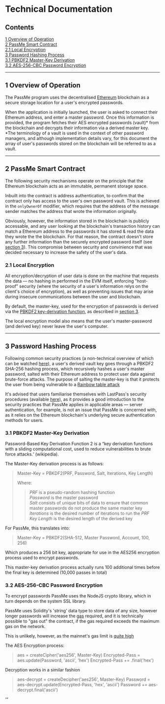 Technical Documentation
=======================

<h2 id="0">Contents</h2>

[1 Overview of Operation](#1)  
[2 PassMe Smart Contract](#2)  
[2.1 Local Encryption](#2.1)  
[3 Password Hashing Process](#3)  
[3.1 PBKDF2 Master-Key Derivation](#3.1)  
[3.2 AES-256-CBC Password Encryption](#3.2)

<hr>

<h2 id="1">1 Overview of Operation</h2>

The PassMe program uses the decentralised [Ethereum](https://www.ethereum.org/) blockchain as a secure storage location for a user's
 encrypted passwords.

When the application is initially launched, the user is asked to connect their Ethereum address, and enter a master password. Once this
 information is provided, the program fetches their AES encrypted passwords (vault)\* from the blockchain and decrypts their information
 via a derived master key. \*The terminology of a vault is used in the context of other password managers, and although implementation
 details vary, for this document the array of user's passwords stored on the blockchain will be referred to as a vault.

<hr>

<h2 id="2">2 PassMe Smart Contract</h2>

The following security mechanisms operate on the principle that the Ethereum blockchain acts as an immutable, permanent storage space.

Inbuilt into the contract is address authentication, to confirm that the contract only has access to the user's own password vault. This
 is achieved in the `onlyOwnerOf` modifier, which requires that the address of the message sender matches the address that wrote the
 information originally.

Obviously, however, the information stored in the blockchain is publicly accessable, and any user looking at the blockchain's
 transaction history can match a Ethereum address to the passwords it has stored & read the data they wrote the the blockchain. For that
 reason, the contract doesn't store any further information than the securely encrypted password itself (see [section 3](#3)). This
 compromise between security and convinience that was decided necessary to increase the safety of the user's data.


<h3 id="2.1">2.1 Local Encryption</h3>
All encryption/decryption of user data is done on the machine that requests the data &mdash; no hashing in performed in the EVM
 itself, enforcing "host-proof" security (where the security of a user's information relys on the client's choice of encryption),
 as well as preventing issues that may arise during insecure communications between the user and blockchain.

By default, the master-key, used for the encryption of passwords is derived via the
 [PBKDF2 key-derivation function](https://en.wikipedia.org/wiki/PBKDF2), as described in [section 3](#3).

The local encryption model also means that the user's master-password (and derived key) never leave the user's computer.

<hr>  

<h2 id="3">3 Password Hashing Process</h2>

Following common security practices (a non-technical overview of which can be watched [here](https://www.youtube.com/watch?v=w68BBPDAWr8)),
 a user's derived vault key goes through a PBKDF2 SHA-256 hashing process, which recursively hashes a user's master password, salted with
 their Ethereum address to protect user data against brute-force attacks. The purpose of salting the master-key is that it protects the
 user from being vulnerable to a [Rainbow table attack](https://en.wikipedia.org/wiki/Rainbow_table)

It's advised that users familiarise themselves with LastPass's security procedures (available [here](https://assets.cdngetgo.com/60/be/323790b344bf8e631ecb033e4cad/lastpass-technical-whitepaper.pdf)),
 as it provides a good introduction to the security practices that PassMe applies in applicable areas &mdash; server authentication, for
 example, is not an issue that PassMe is concerned with, as it relies on the Ethereum blockchain's underlying secure authentication
 methods for users.

<h3 id="3.1">3.1 PBKDF2 Master-Key Derivation</h3>
Password-Based Key Derivation Function 2 is a <q cite="https://wikipedia.org">key derivation functions with a sliding computational cost,
 used to reduce vulnerabilities to brute force attacks.<q> (wikipedia).

The Master-Key derivation process is as follows:

> Master-Key = PBKDF2(PRF, Password, Salt, Iterations, Key Length)
>
> Where:  
> > *PRF* is a pseudo-random hashing function  
> > *Password* is the master password  
> > *Salt* consists of unique bits of data to ensure that common master passwords do not produce the same master key  
> > *Iterations* is the desired number of iterations to run the *PRF*  
> > *Key Length* is the desired length of the derived key  

For PassMe, this translates into:

> Master-Key = PBKDF2(SHA-512, Master Password, Account, 100, 256)

Which produces a 256 bit key, appropriate for use in the AES256 encryption process used to encrypt passwords.

This master-key derivation process actually runs 100 additional times before the final key is determined (10,000 passes in total)

<h3 id="3.2">3.2 AES-256-CBC Password Encryption</h3>

To encrypt passwords PassMe uses the NodeJS crypto library, which in turn depends on the system SSL library.

PassMe uses Solidity's 'string' data type to store data of any size, however longer passwords will increase the [gas](https://www.ethos.io/what-is-ethereum-gas/) required, and it is technically possible to "gas out" the contract, if the gas required exceeds the maximum gas on the network.

This is unlikely, however, as the mainnet's gas limit is [quite high](https://etherscan.io/chart/gaslimit)

The AES Encryption process:

> aes = createCipher('aes256', Master-Key)
> Encrypted-Pass = aes.update(Password, 'ascii', 'hex')
> Encrypted-Pass += .final('hex')

Decryption works in a similar fashion

> aes-decrypt = createDecipher('aes256', Master-Key)
> Password = aes-decrypt.update(Encrypted-Pass, 'hex', 'ascii')
> Password += aes-decrypt.final('ascii')
